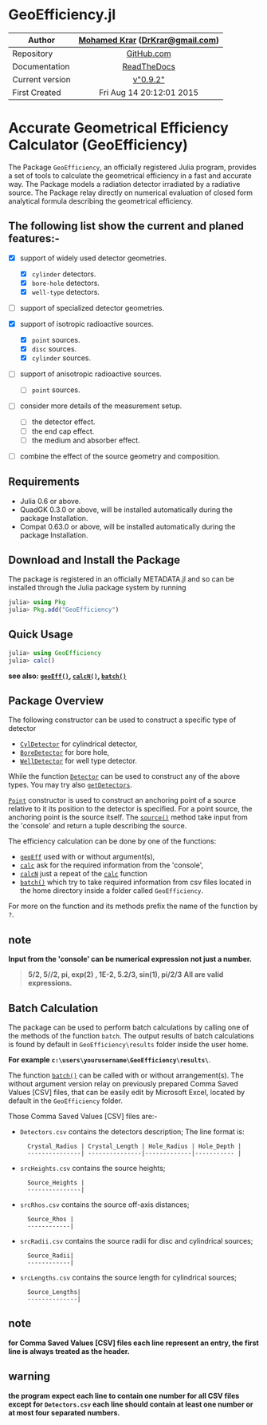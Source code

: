 # GeoEfficiency.jl

Author | [Mohamed Krar](https://www.researchgate.net/profile/Mohamed_Krar3) (DrKrar@gmail.com)
----|:----: 
Repository | [GitHub.com](https://github.com/DrKrar/GeoEfficiency.jl/)
Documentation |  [ReadTheDocs](http://geoefficiencyjl.readthedocs.org)
Current version | [v"0.9.2"](https://github.com/DrKrar/GeoEfficiency.jl)
First Created | Fri Aug 14 20:12:01 2015


# Accurate Geometrical Efficiency Calculator (GeoEfficiency)

The Package `GeoEfficiency`, an officially registered Julia program, provides a set of tools  to calculate the geometrical efficiency in a fast and accurate way. 
The Package models a radiation detector irradiated by a radiative source. 
The Package relay directly on numerical evaluation of closed form analytical formula describing the geometrical efficiency.

## The following list show the current and planed features:-

 - [x] support of widely used detector geometries.
      - [x] `cylinder` detectors.
      - [x] `bore-hole` detectors.
      - [x] `well-type` detectors.
	
 - [ ] support of specialized detector geometries.
 
 - [x] support of isotropic radioactive sources.
      - [x] `point` sources.
      - [x] `disc` sources.
      - [x] `cylinder` sources.

 - [ ] support of anisotropic radioactive sources.
      - [ ] `point` sources.
	
 - [ ] consider more details of the measurement setup.
      - [ ] the detector effect.
      - [ ] the end cap effect.
      - [ ] the medium and absorber effect.
      
 - [ ] combine the effect of the source geometry and composition. 


## Requirements
 *  Julia 0.6 or above.
 *  QuadGK 0.3.0 or above, will be installed automatically during the package Installation.
 *  Compat 0.63.0 or above, will be installed automatically during the package Installation.
 
## Download and Install the Package
The package is registered in an officially METADATA.jl and so can be installed through the Julia package system by running 

```julia
julia> using Pkg
julia> Pkg.add("GeoEfficiency") 
```

## Quick Usage
```julia
julia> using GeoEfficiency
julia> calc()
```
**see also: [`geoEff()`](@ref), [`calcN()`](@ref), [`batch()`](@ref)**
	

## Package Overview
The following constructor can be used to construct a specific type of detector 
 *  [`CylDetector`](@ref) for cylindrical detector, 
 *  [`BoreDetector`](@ref) for bore hole, 
 *  [`WellDetector`](@ref) for well type detector.

 While the function [`Detector`](@ref) can be used to construct any of the above types. You may try also [`getDetectors`](@ref).


[`Point`](@ref) constructor is used to construct an anchoring point of a source relative to it its position to the detector is specified.
For a point source, the anchoring point is the source itself. 
The [`source()`](@ref) method take input from the 'console' and return a tuple describing the source.


The efficiency calculation can be done by one of the functions: 
*  [`geoEff`](@ref) used with or without argument(s), 
*  [`calc`](@ref) ask for the required information from the 'console', 
*  [`calcN`](@ref) just a repeat of the [`calc`](@ref) function 
*  [`batch()`](@ref) which try to take required information from csv files located in 
   the home directory inside a folder called `GeoEfficiency`.
 
For more on the function and its methods prefix the name of the function by `?`.

## note
**Input from the 'console' can be numerical expression not just a number.**
   
   > **5/2, 5//2, pi, exp(2) , 1E-2, 5.2/3, sin(1), pi/2/3**
   > **All are valid expressions.**
	
## Batch Calculation
The package can be used to perform batch calculations by calling one of the 
methods of the function `batch`. The output results of batch calculations is 
found by default in `GeoEfficiency\results` folder inside the user home.

**For example	`c:\users\yourusername\GeoEfficiency\results\`**.

The function [`batch()`](@ref) can be called with or without arrangement(s). 
The without argument version relay on previously prepared Comma Saved  Values 
[CSV] files, that can be easily edit by Microsoft Excel, located by default 
in the ``GeoEfficiency`` folder.

Those Comma Saved  Values [CSV] files are:-
	
*  ``Detectors.csv`` contains the detectors description; The line format is: 
	
		 Crystal_Radius | Crystal_Length | Hole_Radius | Hole_Depth |
    	 ---------------| ---------------|-------------|----------- |

*  ``srcHeights.csv`` contains the source heights; 
	
    	 Source_Heights | 
		 ---------------|

*  ``srcRhos.csv`` contains the source off-axis distances; 	 				
	
		 Source_Rhos | 
     	 ------------|

*  ``srcRadii.csv`` contains the source radii for disc and cylindrical sources; 			
	
		 Source_Radii| 
		 ------------|

*  ``srcLengths.csv`` contains the source length for cylindrical sources; 	
	
		 Source_Lengths| 
		 --------------|


## note
**for Comma Saved Values [CSV] files each line represent an entry, the first line is always treated as the header.**
	 
## warning
**the program expect each line to contain one number for all CSV files except for ``Detectors.csv`` each line should contain at least one number or at most four separated numbers.**